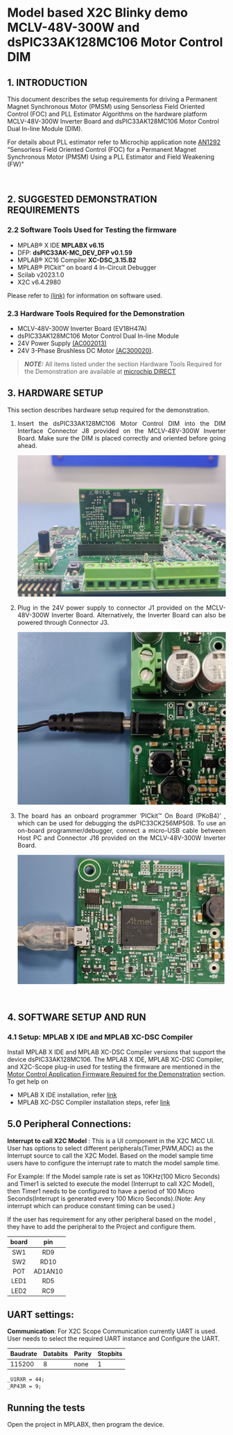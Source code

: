 # Model based X2C Blinky demo MCLV-48V-300W and dsPIC33AK128MC106 Motor Control DIM

## 1. INTRODUCTION
This document describes the setup requirements for driving a Permanent Magnet Synchronous Motor (PMSM) using Sensorless Field Oriented Control (FOC) and PLL Estimator Algorithms on the hardware platform MCLV-48V-300W Inverter Board and dsPIC33AK128MC106 Motor Control Dual In-line Module (DIM).

For details about PLL estimator refer to Microchip application note [AN1292](https://ww1.microchip.com/downloads/aemDocuments/documents/OTH/ApplicationNotes/ApplicationNotes/01292A.pdf) “Sensorless Field Oriented Control (FOC) for a Permanent Magnet Synchronous Motor (PMSM) Using a PLL Estimator and Field Weakening (FW)”

</br>

## 2. SUGGESTED DEMONSTRATION REQUIREMENTS

### 2.2 Software Tools Used for Testing the firmware
- MPLAB® X IDE **MPLABX v6.15** 
- DFP: **dsPIC33AK-MC_DEV_DFP v0.1.59**
- MPLAB® XC16 Compiler **XC-DSC_3.15.B2**
- MPLAB® PICkit™ on board 4 In-Circuit Debugger 
- Scilab v2023.1.0
- X2C v6.4.2980

Please refer to [(link)](https://confluence.microchip.com/display/MCU16APP/MC+-+dsPIC33AK128MC106+validation+by+MC+team) for information on software used.

### 2.3 Hardware Tools Required for the Demonstration
- MCLV-48V-300W Inverter Board (EV18H47A)
- dsPIC33AK128MC106 Motor Control Dual In-line Module 
- 24V Power Supply [(AC002013)](https://www.microchipdirect.com/dev-tools/AC002013)
- 24V 3-Phase Brushless DC Motor [(AC300020)](https://www.microchip.com/en-us/development-tool/AC300020).

> **_NOTE:_**
> All items listed under the section Hardware Tools Required for the Demonstration are available at [microchip DIRECT](https://www.microchipdirect.com/)

## 3. HARDWARE SETUP
<p style='text-align: justify;'>This section describes hardware setup required for the demonstration.</p>

1. <p style='text-align: justify;'> Insert the dsPIC33AK128MC106 Motor Control DIM into the DIM Interface Connector J8 provided on the MCLV-48V-300W Inverter Board. Make sure the DIM is placed correctly and oriented before going ahead.</p>

    <p align="left">
    <img  src="images/dimconnected.PNG"></p>

2. <p style='text-align: justify;'>	Plug in the 24V power supply to connector J1 provided on the MCLV-48V-300W Inverter Board. Alternatively, the Inverter Board can also be powered through Connector J3.</p>
      <p align="left">
      <img  src="images/mclvpower.png"></p>

3. <p style='text-align: justify;'>The board has an onboard programmer ‘PICkit™ On Board (PKoB4)’ , which can be used for debugging the dsPIC33CK256MP508. To use an on-board programmer/debugger, connect a micro-USB cable between Host PC and Connector J16 provided on the MCLV-48V-300W Inverter Board.</p>

      <p align="left">
     <img  src="images/mclvpkob4.png"></p>
 

<br />

## 4. SOFTWARE SETUP AND RUN
### 4.1 Setup: MPLAB X IDE and MPLAB XC-DSC Compiler

Install MPLAB X IDE and MPLAB XC-DSC Compiler versions that support the device dsPIC33AK128MC106. The MPLAB X IDE, MPLAB XC-DSC Compiler, and X2C-Scope plug-in used for testing the firmware are mentioned in the [Motor Control Application Firmware Required for the Demonstration](#21-motor-control-application-firmware-required-for-the-demonstration) section. To get help on  

- MPLAB X IDE installation, refer [link](https://microchipdeveloper.com/mplabx:installation)
- MPLAB XC-DSC Compiler installation steps, refer [link](https://microchipdeveloper.com/XCDSC:installation)

## 5.0 Peripheral Connections: 
   **Interrupt to call X2C Model** : This is a UI component in the X2C MCC UI. User has options to select different 
   peripherals(Timer,PWM,ADC) as the Interrupt source to call the X2C Model. Based on the model sample time 
   users have to configure the interrupt rate to match the model sample time.
   
   For Example: If the Model sample rate is set as 10KHz(100 Micro Seconds)  and Timer1 is selcted to execute the model
   (Interrupt to call X2C Model), then Timer1 needs to be configured    to have a period of 100 Micro Seconds(Interrupt 
   is generated every 100 Micro Seconds).(Note: Any interrupt which can produce constant timing can be used.)

   If the user has requirement for any other peripheral based on the model , they have to add the peripheral to the Project 
   and configure them.

| board    | pin  | 
|:--------:|:----:| 
| SW1       |  RD9   |
| SW2	     |  RD10   |
| POT      |  AD1AN10   |
| LED1     |  RD5   |
| LED2     |  RC9   |

## UART settings: 

   **Communication**: For X2C Scope Communication currently UART is used. User needs to select the required UART instance 
   and Configure the UART.

| Baudrate | Databits | Parity | Stopbits |
| -------- | -------- | ------ | -------- |
| 115200   | 8        | none   | 1        |

    _U1RXR = 44;
    _RP43R = 9;

## Running the tests

Open the project in MPLABX, then program the device.